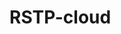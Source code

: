 # RSTP-cloud

<!-- <a  target='_blank' href='https://542gg1-my.sharepoint.com/:f:/g/personal/naman_542gg1_onmicrosoft_com/Ei3t70D7eEhAtJcGjriXejEBrtMWsjCBQ8e4QWEYlzQ7pQ?e=FxnbpV'> Use this to download requirements</a> -->
